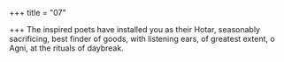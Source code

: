 +++
title = "07"

+++
The inspired poets have installed you as their Hotar, seasonably
sacrificing, best finder of goods,
with listening ears, of greatest extent, o Agni, at the rituals of daybreak. 